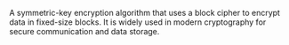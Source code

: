 A symmetric-key encryption algorithm that uses a block cipher to encrypt data in fixed-size blocks. It is widely used in modern cryptography for secure communication and data storage.